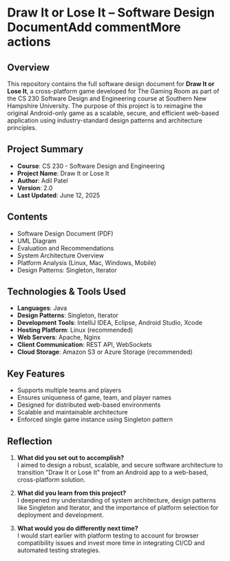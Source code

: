# Draw It or Lose It – Software Design DocumentAdd commentMore actions

## Overview

This repository contains the full software design document for **Draw It or Lose It**, a cross-platform game developed for The Gaming Room as part of the CS 230 Software Design and Engineering course at Southern New Hampshire University. The purpose of this project is to reimagine the original Android-only game as a scalable, secure, and efficient web-based application using industry-standard design patterns and architecture principles.

## Project Summary

- **Course**: CS 230 - Software Design and Engineering  
- **Project Name**: Draw It or Lose It  
- **Author**: Adil Patel  
- **Version**: 2.0  
- **Last Updated**: June 12, 2025  

## Contents

- Software Design Document (PDF)
- UML Diagram
- Evaluation and Recommendations
- System Architecture Overview
- Platform Analysis (Linux, Mac, Windows, Mobile)
- Design Patterns: Singleton, Iterator

## Technologies & Tools Used



- **Languages**: Java  
- **Design Patterns**: Singleton, Iterator  
- **Development Tools**: IntelliJ IDEA, Eclipse, Android Studio, Xcode  
- **Hosting Platform**: Linux (recommended)  
- **Web Servers**: Apache, Nginx  
- **Client Communication**: REST API, WebSockets  
- **Cloud Storage**: Amazon S3 or Azure Storage (recommended)  

## Key Features








- Supports multiple teams and players
- Ensures uniqueness of game, team, and player names
- Designed for distributed web-based environments
- Scalable and maintainable architecture
- Enforced single game instance using Singleton pattern

## Reflection





1. **What did you set out to accomplish?**  
   I aimed to design a robust, scalable, and secure software architecture to transition "Draw It or Lose It" from an Android app to a web-based, cross-platform solution.

2. **What did you learn from this project?**  
   I deepened my understanding of system architecture, design patterns like Singleton and Iterator, and the importance of platform selection for deployment and development.





3. **What would you do differently next time?**  
   I would start earlier with platform testing to account for browser compatibility issues and invest more time in integrating CI/CD and automated testing strategies.





































































